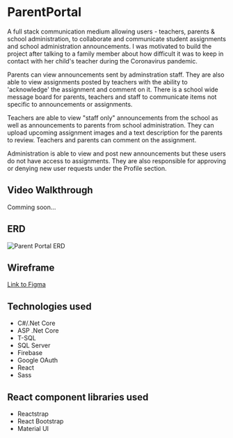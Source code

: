# ParentPortal

A full stack communication medium allowing users - teachers, parents & school administration, to collaborate and communicate student assignments and school administration announcements. I was motivated to build the project after talking to a family member about how difficult it was to keep in contact with her child's teacher during the Coronavirus pandemic. 

Parents can view announcements sent by adminstration staff. They are also able to view assignments posted by teachers with the ability to 'acknowledge' the assignment and comment on it. There is a school wide message board for parents, teachers and staff to communicate items not specific to announcements or assignments. 

Teachers are able to view "staff only" announcements from the school as well as announcements to parents from school administration. They can upload upcoming assignment images and a text description for the parents to review. Teachers and parents can comment on the assignment.

Administration is able to view and post new announcements but these users do not have access to assignments. They are also responsible for approving or denying new user requests under the Profile section.

## Video Walkthrough
Comming soon...

## ERD

![Parent Portal ERD](https://user-images.githubusercontent.com/67588177/123114940-502d4080-d405-11eb-89be-4530bdf8c31c.png)

## Wireframe

[Link to Figma](https://www.figma.com/file/Vp8zbj6rtBRE4xtvNdQnH9/Parent-Portal?node-id=0%3A1)

## Technologies used

* C#/.Net Core
* ASP .Net Core
* T-SQL
* SQL Server
* Firebase
* Google OAuth
* React
* Sass

## React component libraries used

* Reactstrap
* React Bootstrap
* Material UI
